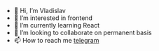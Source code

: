 - 👋 Hi, I’m Vladislav
- 👀 I’m interested in frontend
- 🌱 I’m currently learning React
- 💞️ I’m looking to collaborate on permanent basis
- 📫 How to reach me [telegram](https://t.me/ermungand)
